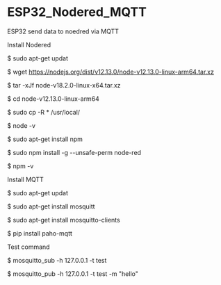 # ESP32_Nodered_MQTT

ESP32 send data to noedred via MQTT

Install Nodered

$ sudo apt-get updat

$ wget https://nodejs.org/dist/v12.13.0/node-v12.13.0-linux-arm64.tar.xz

$ tar -xJf node-v18.2.0-linux-x64.tar.xz

$ cd node-v12.13.0-linux-arm64

$ sudo cp -R * /usr/local/

$ node -v

$ sudo apt-get install npm

$ sudo npm install -g --unsafe-perm node-red 

$ npm -v

Install MQTT

$ sudo apt-get updat

$ sudo apt-get install mosquitt

$ sudo apt-get install mosquitto-clients

$ pip install paho-mqtt

Test command 

$ mosquitto_sub -h 127.0.0.1 -t test

$ mosquitto_pub -h 127.0.0.1 -t test -m "hello"

 
